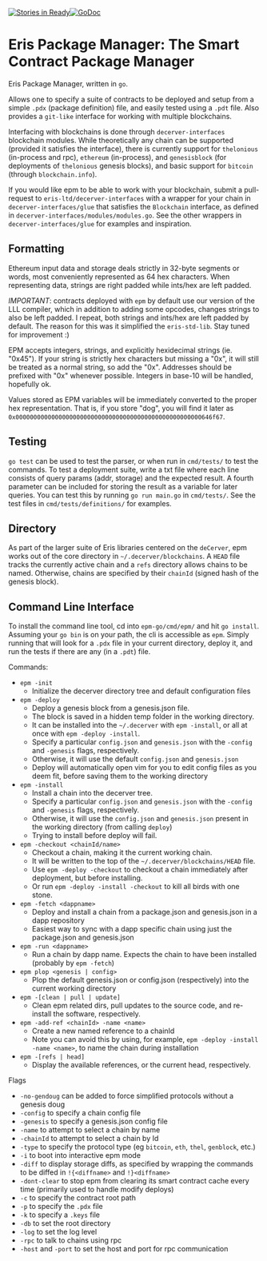 [![Stories in Ready](https://badge.waffle.io/eris-ltd/deCerver.png?label=ready&title=Ready)](https://waffle.io/eris-ltd/deCerver)[![GoDoc](https://godoc.org/github.com/epm-go?status.png)](https://godoc.org/github.com/eris-ltd/epm-go)

Eris Package Manager: The Smart Contract Package Manager
======

Eris Package Manager, written in `go`.

Allows one to specify a suite of contracts to be deployed and setup from a simple `.pdx` (package definition) file, 
and easily tested using a `.pdt` file. Also provides a `git-like` interface for working with multiple blockchains.

Interfacing with blockchains is done through `decerver-interfaces` blockchain modules. 
While theoretically any chain can be supported (provided it satisfies the interface), there is currently support for 
`thelonious` (in-process and rpc), 
`ethereum` (in-process), 
and `genesisblock` (for deployments of `thelonious` genesis blocks), 
and basic support for `bitcoin` (through `blockchain.info`).

If you would like epm to be able to work with your blockchain, submit a pull-request to `eris-ltd/decerver-interfaces` 
with a wrapper for your chain in `decerver-interfaces/glue` that satisfies the `Blockchain` interface, 
as defined in `decerver-interfaces/modules/modules.go`. See the other wrappers in `decerver-interfaces/glue` for examples and inspiration.


Formatting
----------
Ethereum input data and storage deals strictly in 32-byte segments or words, most conveniently represented as 64 hex characters. 
When representing data, strings are right padded while ints/hex are left padded. 

*IMPORTANT*: contracts deployed with `epm` by default use our version of the LLL compiler, 
which in addition to adding some opcodes, changes strings to also be left padded. 
I repeat, both strings and ints/hex are left padded by default. The reason for this was it simplified the `eris-std-lib`.
Stay tuned for improvement :)

EPM accepts integers, strings, and explicitly hexidecimal strings (ie. "0x45"). 
If your string is strictly hex characters but missing a "0x", it will still be treated as a normal string, so add the "0x".
Addresses should be prefixed with "0x" whenever possible. Integers in base-10 will be handled, hopefully ok.

Values stored as EPM variables will be immediately converted to the proper hex representation. 
That is, if you store "dog", you will find it later as `0x0000000000000000000000000000000000000000000000000000646f67`.

Testing
-------
`go test` can be used to test the parser, or when run in `cmd/tests/` to test the commands. 
To test a deployment suite, write a txt file where each line consists of query params (addr, storage) and the expected result. 
A fourth parameter can be included for storing the result as a variable for later queries. 
You can test this by running `go run main.go` in `cmd/tests/`. 
See the test files in `cmd/tests/definitions/` for examples.

Directory
--------
As part of the larger suite of Eris libraries centered on the `deCerver`, epm works out of the core directory in `~/.decerver/blockchains`. 
A `HEAD` file tracks the currently active chain and a `refs` directory allows chains to be named. 
Otherwise, chains are specified by their `chainId` (signed hash of the genesis block).

Command Line Interface
----------------------
To install the command line tool, cd into `epm-go/cmd/epm/` and hit `go install`. 
Assuming your `go bin` is on your path, the cli is accessible as `epm`. 
Simply running that will look for a `.pdx` file in your current directory, deploy it, and run the tests if there are any (in a `.pdt`) file.

Commands:
- `epm -init`
    - Initialize the decerver directory tree and default configuration files
- `epm -deploy`
    - Deploy a genesis block from a genesis.json file. 
    - The block is saved in a hidden temp folder in the working directory. 
    - It can be installed into the `~/.decerver` with `epm -install`, or all at once with `epm -deploy -install`. 
    - Specify a particular `config.json` and `genesis.json` with the `-config` and `-genesis` flags, respectively.
    - Otherwise, it will use the default `config.json` and `genesis.json`
    - Deploy will automatically open vim for you to edit config files as you deem fit, before saving them to the working directory
- `epm -install`
    - Install a chain into the decerver tree.
    - Specify a particular `config.json` and `genesis.json` with the `-config` and `-genesis` flags, respectively.
    - Otherwise, it will use the `config.json` and `genesis.json` present in the working directory (from calling `deploy`)
    - Trying to install before deploy will fail.
- `epm -checkout <chainId/name>`
    - Checkout a chain, making it the current working chain. 
    - It will be written to the top of the `~/.decerver/blockchains/HEAD` file. 
    - Use `epm -deploy -checkout` to checkout a chain immediately after deployment, but before installing.
    - Or run `epm -deploy -install -checkout` to kill all birds with one stone.
- `epm -fetch <dappname>`
    - Deploy and install a chain from a package.json and genesis.json in a dapp repository
    - Easiest way to sync with a dapp specific chain using just the package.json and genesis.json
- `epm -run <dappname>`
    - Run a chain by dapp name. Expects the chain to have been installed (probably by `epm -fetch`)
- `epm plop <genesis | config>`
    - Plop the default genesis.json or config.json (respectively) into the current working directory
- `epm -[clean | pull | update]`
    - Clean epm related dirs, pull updates to the source code, and re-install the software, respectively.
- `epm -add-ref <chainId> -name <name>`
    - Create a new named reference to a chainId
    - Note you can avoid this by using, for example, `epm -deploy -install -name <name>`, to name the chain during installation
- `epm -[refs | head]`
    - Display the available references, or the current head, respectively.

Flags
- `-no-gendoug` can be added to force simplified protocols without a genesis doug
- `-config` to specify a chain config file
- `-genesis` to specify a genesis.json config file
- `-name` to attempt to select a chain by name
- `-chainId` to attempt to select a chain by Id
- `-type` to specify the protocol type (eg `bitcoin`, `eth`, `thel`, `genblock`, etc.)
- `-i` to boot into interactive epm mode
- `-diff` to display storage diffs, as specified by wrapping the commands to be diffed in `!{<diffname>` and `!}<diffname>`
- `-dont-clear` to stop epm from clearing its smart contract cache every time (primarily used to handle modify deploys)
- `-c` to specify the contract root path
- `-p` to specify the `.pdx` file
- `-k` to specify a `.keys` file
- `-db` to set the root directory
- `-log` to set the log level
- `-rpc` to talk to chains using rpc
- `-host` and `-port` to set the host and port for rpc communication


